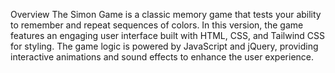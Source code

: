 Overview
The Simon Game is a classic memory game that tests your ability to remember and repeat sequences of colors. In this version, the game features an engaging user interface built with HTML, CSS, and Tailwind CSS for styling. The game logic is powered by JavaScript and jQuery, providing interactive animations and sound effects to enhance the user experience.
